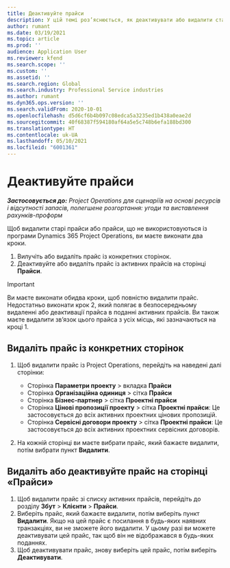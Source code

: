 ```yaml
---
title: Деактивуйте прайси
description: У цій темі роз’яснюється, як деактивувати або видалити старі прайси або прайси, що не використовуються.
author: rumant
ms.date: 03/19/2021
ms.topic: article
ms.prod: ''
audience: Application User
ms.reviewer: kfend
ms.search.scope: ''
ms.custom: ''
ms.assetid: ''
ms.search.region: Global
ms.search.industry: Professional Service industries
ms.author: rumant
ms.dyn365.ops.version: ''
ms.search.validFrom: 2020-10-01
ms.openlocfilehash: d5d6cf6b4b097c08edca5a3235ed1b438a0eae2d
ms.sourcegitcommit: 40f68387f594180af64a5e5c748b6efa188bd300
ms.translationtype: HT
ms.contentlocale: uk-UA
ms.lasthandoff: 05/10/2021
ms.locfileid: "6001361"
---
```

# <a name="deactivate-price-lists"></a>Деактивуйте прайси 

_**Застосовується до:** Project Operations для сценаріїв на основі ресурсів і відсутності запасів, полегшене розгортання: угоди та виставлення рахунків-проформ_

Щоб видалити старі прайси або прайси, що не використовуються із програми Dynamics 365 Project Operations, ви маєте виконати два кроки. 

1. Вилучіть або видаліть прайс із конкретних сторінок.
2. Деактивуйте або видаліть прайс із активних прайсів на сторінці **Прайси**.

>[!IMPORTANT]
> Ви маєте виконати обидва кроки, щоб повністю видалити прайс. Недостатньо виконати крок 2, який полягає в безпосередньому видаленні або деактивації прайса в поданні активних прайсів. Ви також маєте видалити зв’язок цього прайса з усіх місць, які зазначаються на кроці 1.

## <a name="delete-the-price-list-from-specific-pages"></a>Видаліть прайс із конкретних сторінок
1. Щоб видалити прайс із Project Operations, перейдіть на наведені далі сторінки:  

      - Сторінка **Параметри проекту** > вкладка **Прайси**
      - Сторінка **Організаційна одиниця** > сітка **Прайси**
      - Сторінка **Бізнес-партнер** > сітка **Проектні прайси**
      - Сторінка **Цінові пропозиції проекту** > сітка **Проектні прайси**: Це застосовується до всіх активних проектних цінових пропозицій.
      - Сторінка **Сервісні договори проекту** > сітка **Проектні прайси**: Це застосовується до всіх активних проектних сервісних договорів.

 2. На кожній сторінці ви маєте вибрати прайс, який бажаєте видалити, потім вибрати пункт **Видалити**. 
 
## <a name="delete-or-deactivate-the-price-list-from-the-price-lists-page"></a>Видаліть або деактивуйте прайс на сторінці «Прайси»
 
1. Щоб видалити прайс зі списку активних прайсів, перейдіть до розділу **Збут** > **Клієнти** > **Прайси**. 
2. Виберіть прайс, який бажаєте видалити, потім виберіть пункт **Видалити**. Якщо на цей прайс є посилання в будь-яких наявних транзакціях, ви не зможете його видалити. У цьому разі ви можете деактивувати цей прайс, так щоб він не відображався в будь-яких поданнях. 
3. Щоб деактивувати прайс, знову виберіть цей прайс, потім виберіть **Деактивувати**.   
